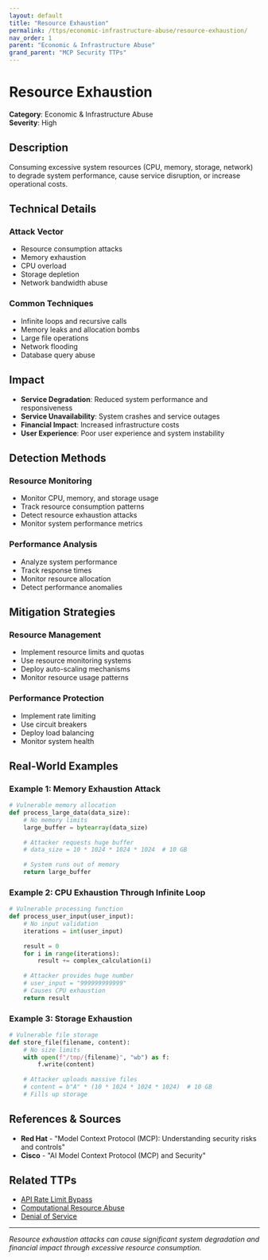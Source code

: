 ```yaml
---
layout: default
title: "Resource Exhaustion"
permalink: /ttps/economic-infrastructure-abuse/resource-exhaustion/
nav_order: 1
parent: "Economic & Infrastructure Abuse"
grand_parent: "MCP Security TTPs"
---
```


# Resource Exhaustion

**Category**: Economic & Infrastructure Abuse  
**Severity**: High  

## Description

Consuming excessive system resources (CPU, memory, storage, network) to degrade system performance, cause service disruption, or increase operational costs.

## Technical Details

### Attack Vector
- Resource consumption attacks
- Memory exhaustion
- CPU overload
- Storage depletion
- Network bandwidth abuse

### Common Techniques
- Infinite loops and recursive calls
- Memory leaks and allocation bombs
- Large file operations
- Network flooding
- Database query abuse

## Impact

- **Service Degradation**: Reduced system performance and responsiveness
- **Service Unavailability**: System crashes and service outages
- **Financial Impact**: Increased infrastructure costs
- **User Experience**: Poor user experience and system instability

## Detection Methods

### Resource Monitoring
- Monitor CPU, memory, and storage usage
- Track resource consumption patterns
- Detect resource exhaustion attacks
- Monitor system performance metrics

### Performance Analysis
- Analyze system performance
- Track response times
- Monitor resource allocation
- Detect performance anomalies

## Mitigation Strategies

### Resource Management
- Implement resource limits and quotas
- Use resource monitoring systems
- Deploy auto-scaling mechanisms
- Monitor resource usage patterns

### Performance Protection
- Implement rate limiting
- Use circuit breakers
- Deploy load balancing
- Monitor system health

## Real-World Examples

### Example 1: Memory Exhaustion Attack
```python
# Vulnerable memory allocation
def process_large_data(data_size):
    # No memory limits
    large_buffer = bytearray(data_size)
    
    # Attacker requests huge buffer
    # data_size = 10 * 1024 * 1024 * 1024  # 10 GB
    
    # System runs out of memory
    return large_buffer
```

### Example 2: CPU Exhaustion Through Infinite Loop
```python
# Vulnerable processing function
def process_user_input(user_input):
    # No input validation
    iterations = int(user_input)
    
    result = 0
    for i in range(iterations):
        result += complex_calculation(i)
    
    # Attacker provides huge number
    # user_input = "999999999999"
    # Causes CPU exhaustion
    return result
```

### Example 3: Storage Exhaustion
```python
# Vulnerable file storage
def store_file(filename, content):
    # No size limits
    with open(f"/tmp/{filename}", "wb") as f:
        f.write(content)
    
    # Attacker uploads massive files
    # content = b"A" * (10 * 1024 * 1024 * 1024)  # 10 GB
    # Fills up storage
```

## References & Sources

- **Red Hat** - "Model Context Protocol (MCP): Understanding security risks and controls"
- **Cisco** - "AI Model Context Protocol (MCP) and Security"

## Related TTPs

- [API Rate Limit Bypass](api-rate-limit-bypass.md)
- [Computational Resource Abuse](computational-resource-abuse.md)
- [Denial of Service](../prompt-injection/denial-of-service.md)

---

*Resource exhaustion attacks can cause significant system degradation and financial impact through excessive resource consumption.*